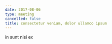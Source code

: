 ```yaml
---
date: 2017-08-06
type: meeting
cancelled: false
title: consectetur veniam, dolor ullamco ipsum
---
```

in sunt nisi ex